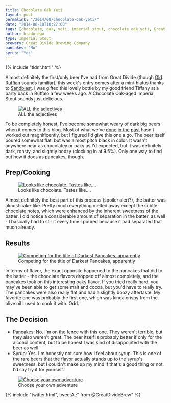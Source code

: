 ```yaml
---
title: Chocolate Oak Yeti
layout: post
permalink: "/2014/08/chocolate-oak-yeti/"
date: "2014-08-10T10:27:00"
tags: [chocolate, oak, yeti, imperial stout, chocolate oak yeti, Great Divide Brewing Company, Great Divide, Denver, Colorado, stout, barrel aged]
author: bradorego
type: Imperial Stout
brewery: Great Divide Brewing Company
pancakes: "No"
syrup: "Yes"
---
```


{% include "tldnr.html" %}

Almost definitely the first/only beer I've had from Great Divide (though <a href="http://greatdivide.com/beer/seasonal/tank-farm/old-ruffian-barley-wine/" target="_blank">Old Ruffian</a> sounds familiar), this week's entry comes after a mini-hiatus thanks to <a href="http://www.chicagosandblast.com" target="_blank">Sandblast</a>. I was gifted this lovely bottle by my good friend Tiffany at a party back in Buffalo a few weeks ago. A Chocolate Oak-aged Imperial Stout sounds just delicious.

<figure class="imageWrap">
  <a href="{{ site.url }}/assets/full/chocolateoakyeti/beer.jpg" target="_blank">
    <img src="{{ site.url }}/assets/compressed/chocolateoakyeti/beer.jpg" alt="ALL the adjectives" />
  </a>
  <figcaption>
    ALL the adjectives
  </figcaption>
</figure>

To be completely honest, I've become somewhat weary of dark big beers when it comes to this blog. Most of what we've <a href="http://beerbatterbreakfast.com/2013/09/narwhal.html" target="_blank">done</a> <a href="http://beerbatterbreakfast.com/2013/09/teddy-bear-kisses.html" target="_blank">in the</a> <a href="http://beerbatterbreakfast.com/2013/06/boris-crusher.html" target="_blank">past</a> hasn't worked out magnificently, but I figured I'd give this one a go. The beer itself poured somewhat flat, but was almost pitch black in color. It wasn't anywhere near as chocolatey or oaky as I'd expected, but it was definitely dark, roasty, and slightly boozy (clocking in at 9.5%). Only one way to find out how it does as pancakes, though.

## Prep/Cooking

<figure class="imageWrap">
  <a href="{{ site.url }}/assets/full/chocolateoakyeti/batter.jpg" target="_blank">
    <img src="{{ site.url }}/assets/compressed/chocolateoakyeti/batter.jpg" alt="Looks like chocolate. Tastes like...." />
  </a>
  <figcaption>
    Looks like chocolate. Tastes like....
  </figcaption>
</figure>

Almost definitely the best part of this process (spoiler alert?), the batter was almost cake-like. Pretty much everything melted away except the subtle chocolate notes, which were enhanced by the inherent sweetness of the batter. I did notice a considerable amount of separation in the batter, as well - I basically had to stir it every time I poured because it had separated that much already.

## Results

<figure class="imageWrap">
  <a href="{{ site.url }}/assets/full/chocolateoakyeti/pancakes.jpg" target="_blank">
    <img src="{{ site.url }}/assets/compressed/chocolateoakyeti/pancakes.jpg" alt="Competing for the title of Darkest Pancakes, apparently" />
  </a>
  <figcaption>
    Competing for the title of Darkest Pancakes, apparently
  </figcaption>
</figure>

In terms of flavor, the exact opposite happened to the pancakes that did to the batter - the chooclate flavors dropped off almost completely, and the pancakes took on this interesting oaky flavor. If you tried really hard, you may've been able to get some malt and cocoa, but you'd have to really try. The pancakes were also really flat and had a slightly boozy aftertaste. My favorite one was probably the first one, which was kinda crispy from the olive oil I used to cook it with. Odd.

## The Decision

* Pancakes: No. I'm on the fence with this one. They weren't terrible, but they also weren't great. The beer itself is probably better if only for the alcohol content, but to be honest I was kind of disappointed with the beer as well.
* Syrup: Yes. I'm honestly not sure how I feel about syrup. This is one of the rare beers that the flavor actually stands up to the syrup's sweetness, but I couldn't make up my mind if that's a good thing or not. I'd say try it for yourself.

<figure class="imageWrap">
  <a href="{{ site.url }}/assets/full/chocolateoakyeti/syrup.jpg" target="_blank">
    <img src="{{ site.url }}/assets/compressed/chocolateoakyeti/syrup.jpg" alt="Choose your own adventure" />
  </a>
  <figcaption>
    Choose your own adventure
  </figcaption>
</figure>

{% include "twitter.html", tweetAt:" from @GreatDivideBrew" %}
